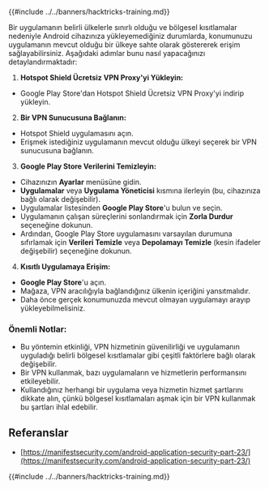 {{#include ../../banners/hacktricks-training.md}}

Bir uygulamanın belirli ülkelerle sınırlı olduğu ve bölgesel kısıtlamalar nedeniyle Android cihazınıza yükleyemediğiniz durumlarda, konumunuzu uygulamanın mevcut olduğu bir ülkeye sahte olarak göstererek erişim sağlayabilirsiniz. Aşağıdaki adımlar bunu nasıl yapacağınızı detaylandırmaktadır:

1. **Hotspot Shield Ücretsiz VPN Proxy'yi Yükleyin:**

- Google Play Store'dan Hotspot Shield Ücretsiz VPN Proxy'yi indirip yükleyin.

2. **Bir VPN Sunucusuna Bağlanın:**

- Hotspot Shield uygulamasını açın.
- Erişmek istediğiniz uygulamanın mevcut olduğu ülkeyi seçerek bir VPN sunucusuna bağlanın.

3. **Google Play Store Verilerini Temizleyin:**

- Cihazınızın **Ayarlar** menüsüne gidin.
- **Uygulamalar** veya **Uygulama Yöneticisi** kısmına ilerleyin (bu, cihazınıza bağlı olarak değişebilir).
- Uygulamalar listesinden **Google Play Store**'u bulun ve seçin.
- Uygulamanın çalışan süreçlerini sonlandırmak için **Zorla Durdur** seçeneğine dokunun.
- Ardından, Google Play Store uygulamasını varsayılan durumuna sıfırlamak için **Verileri Temizle** veya **Depolamayı Temizle** (kesin ifadeler değişebilir) seçeneğine dokunun.

4. **Kısıtlı Uygulamaya Erişim:**
- **Google Play Store**'u açın.
- Mağaza, VPN aracılığıyla bağlandığınız ülkenin içeriğini yansıtmalıdır.
- Daha önce gerçek konumunuzda mevcut olmayan uygulamayı arayıp yükleyebilmelisiniz.

### Önemli Notlar:

- Bu yöntemin etkinliği, VPN hizmetinin güvenilirliği ve uygulamanın uyguladığı belirli bölgesel kısıtlamalar gibi çeşitli faktörlere bağlı olarak değişebilir.
- Bir VPN kullanmak, bazı uygulamaların ve hizmetlerin performansını etkileyebilir.
- Kullandığınız herhangi bir uygulama veya hizmetin hizmet şartlarını dikkate alın, çünkü bölgesel kısıtlamaları aşmak için bir VPN kullanmak bu şartları ihlal edebilir.

## Referanslar

- [https://manifestsecurity.com/android-application-security-part-23/](https://manifestsecurity.com/android-application-security-part-23/)

{{#include ../../banners/hacktricks-training.md}}
